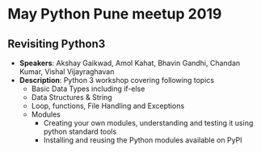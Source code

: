 # May Python Pune meetup 2019

## Revisiting Python3
  * **Speakers**: Akshay Gaikwad, Amol Kahat, Bhavin Gandhi, Chandan Kumar, Vishal Vijayraghavan
  * **Description**: Python 3 workshop covering following topics
	* Basic Data Types including if-else
	* Data Structures & String
	* Loop, functions, File Handling and Exceptions
	* Modules
	  * Creating your own modules, understanding and testing it using
        python standard tools
	  * Installing and reusing the Python modules available on PyPI
